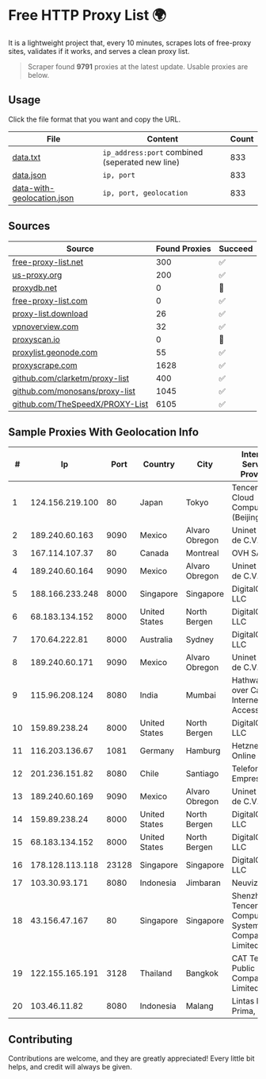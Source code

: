 
# Free HTTP Proxy List 🌍

It is a lightweight project that, every 10 minutes, scrapes lots of free-proxy sites, validates if it works, and serves a clean proxy list.


> Scraper found **9791** proxies at the latest update. Usable proxies are below.

## Usage

Click the file format that you want and copy the URL.


|File|Content|Count|
|----|-------|-----|
|[data.txt](https://raw.githubusercontent.com/themiralay/Proxy-List-World/master/data.txt)|`ip_address:port` combined (seperated new line)|833|
|[data.json](https://raw.githubusercontent.com/themiralay/Proxy-List-World/master/data.json)|`ip, port`|833|
|[data-with-geolocation.json](https://raw.githubusercontent.com/themiralay/Proxy-List-World/master/data-with-geolocation.json)|`ip, port, geolocation`|833|

## Sources

|Source|Found Proxies|Succeed|
|------|-------------|-------|
|[free-proxy-list.net](https://free-proxy-list.net)|300|✅|
|[us-proxy.org](https://www.us-proxy.org)|200|✅|
|[proxydb.net](http://proxydb.net)|0|🚫|
|[free-proxy-list.com](https://free-proxy-list.com/?page=&port=&type%5B%5D=http&type%5B%5D=https&up_time=0&search=Search)|0|✅|
|[proxy-list.download](https://www.proxy-list.download/HTTP)|26|✅|
|[vpnoverview.com](https://vpnoverview.com/privacy/anonymous-browsing/free-proxy-servers)|32|✅|
|[proxyscan.io](https://www.proxyscan.io)|0|🚫|
|[proxylist.geonode.com](https://proxylist.geonode.com/api/proxy-list?limit=300&page=1&sort_by=lastChecked&sort_type=desc&protocols=http,https)|55|✅|
|[proxyscrape.com](https://api.proxyscrape.com/v2/?request=displayproxies&protocol=http&timeout=10000&country=all&ssl=all&anonymity=all)|1628|✅|
|[github.com/clarketm/proxy-list](https://raw.githubusercontent.com/clarketm/proxy-list/master/proxy-list-raw.txt)|400|✅|
|[github.com/monosans/proxy-list](https://raw.githubusercontent.com/monosans/proxy-list/main/proxies/http.txt)|1045|✅|
|[github.com/TheSpeedX/PROXY-List](https://raw.githubusercontent.com/TheSpeedX/PROXY-List/master/http.txt)|6105|✅|


## Sample Proxies With Geolocation Info

|#|Ip|Port|Country|City|Internet Service Provider|
|-|--|----|-------|----|-------------------------|
|1|124.156.219.100|80|Japan|Tokyo|Tencent Cloud Computing (Beijing) Co|
|2|189.240.60.163|9090|Mexico|Alvaro Obregon|Uninet S.A. de C.V.|
|3|167.114.107.37|80|Canada|Montreal|OVH SAS|
|4|189.240.60.164|9090|Mexico|Alvaro Obregon|Uninet S.A. de C.V.|
|5|188.166.233.248|8000|Singapore|Singapore|DigitalOcean, LLC|
|6|68.183.134.152|8000|United States|North Bergen|DigitalOcean, LLC|
|7|170.64.222.81|8000|Australia|Sydney|DigitalOcean, LLC|
|8|189.240.60.171|9090|Mexico|Alvaro Obregon|Uninet S.A. de C.V.|
|9|115.96.208.124|8080|India|Mumbai|Hathway IP over Cable Internet Access|
|10|159.89.238.24|8000|United States|North Bergen|DigitalOcean, LLC|
|11|116.203.136.67|1081|Germany|Hamburg|Hetzner Online GmbH|
|12|201.236.151.82|8080|Chile|Santiago|Telefonica Empresas|
|13|189.240.60.169|9090|Mexico|Alvaro Obregon|Uninet S.A. de C.V.|
|14|159.89.238.24|8000|United States|North Bergen|DigitalOcean, LLC|
|15|68.183.134.152|8000|United States|North Bergen|DigitalOcean, LLC|
|16|178.128.113.118|23128|Singapore|Singapore|DigitalOcean, LLC|
|17|103.30.93.171|8080|Indonesia|Jimbaran|Neuviz|
|18|43.156.47.167|80|Singapore|Singapore|Shenzhen Tencent Computer Systems Company Limited|
|19|122.155.165.191|3128|Thailand|Bangkok|CAT Telecom Public Company Limited|
|20|103.46.11.82|8080|Indonesia|Malang|Lintas Data Prima, PT|



## Contributing

Contributions are welcome, and they are greatly appreciated! Every
little bit helps, and credit will always be given.

